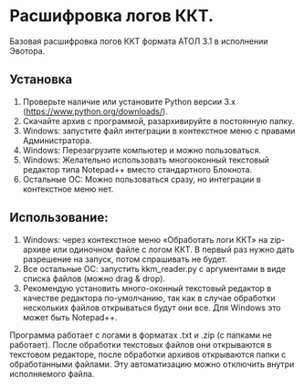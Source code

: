 # Расшифровка логов ККТ.
Базовая расшифровка логов ККТ формата АТОЛ 3.1 в исполнении Эвотора.

## Установка 
1. Проверьте наличие или установите Python версии 3.х (https://www.python.org/downloads/).
2. Скачайте архив с программой, разархивируйте в постоянную папку.
3. Windows: запустите файл интеграции в контекстное меню с правами Администратора.
4. Windows: Перезагрузите компьютер и можно пользоваться.
5. Windows: Желательно использовать многооконный текстовый редактор типа Notepad++ вместо стандартного Блокнота.
6. Остальные ОС: Можно пользоваться сразу, но интеграции в контекстное меню нет.

## Использование:
1. Windows: через контекстное меню «Обработать логи ККТ» на zip-архиве или одиночном файле с логом ККТ. В первый раз нужно дать разрешение на запуск, потом спрашивать не будет.
2. Все остальные ОС: запустить kkm_reader.py с аргументами в виде списка файлов (можно drag & drop).
3. Рекомендую установить много-оконный текстовый редактор в качестве редактора по-умолчанию, так как в случае обработки нескольких файлов открываться будут они все. Для Windows это может быть Notepad++.

Программа работает с логами в форматах .txt и .zip (с папками не работает). После обработки текстовых файлов они открываются в текстовом редакторе, после обработки архивов открываются папки с обработанными файлами. Эту автоматизацию можно отключить внутри исполняемого файла.
